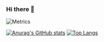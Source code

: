 ### Hi there 👋


![Metrics](https://metrics.lecoq.io/coderangel117?template=classic&introduction=1&achievements=1&isocalendar=1&languages=1&followup=1&activity=1&isocalendar.duration=half-year&languages.limit=8&languages.sections=most-used&languages.colors=github&languages.threshold=0%25&languages.indepth=false&languages.analysis.timeout=15&languages.categories=markup%2C%20programming&languages.recent.categories=markup%2C%20programming&languages.recent.load=300&languages.recent.days=14&introduction.title=true&followup.sections=repositories&activity.limit=5&activity.load=300&activity.days=14&activity.filter=all&activity.visibility=all&activity.timestamps=false&achievements.threshold=C&achievements.secrets=true&achievements.display=detailed&achievements.limit=5&config.timezone=Europe%2FParis)


[![Anurag's GitHub stats](https://github-readme-stats.vercel.app/api?username=coderangel117&theme=dark&layout=compact)](https://github.com/anuraghazra/github-readme-stats)
[![Top Langs](https://github-readme-stats.vercel.app/api/top-langs/?username=coderangel117&theme=dark&layout=compact)](https://github.com/anuraghazra/github-readme-stats)
